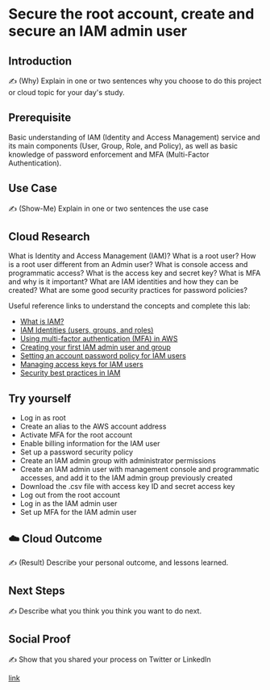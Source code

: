 # Secure the root account, create and secure an IAM admin user

## Introduction

✍️ (Why) Explain in one or two sentences why you choose to do this project or cloud topic for your day's study.

## Prerequisite

Basic understanding of IAM (Identity and Access Management) service and its main components (User, Group, Role, and Policy), as well as basic knowledge of password enforcement and MFA (Multi-Factor Authentication).

## Use Case

✍️ (Show-Me) Explain in one or two sentences the use case

## Cloud Research

What is Identity and Access Management (IAM)?
What is a root user?
How is a root user different from an Admin user?
What is console access and programmatic access?
What is the access key and secret key?
What is MFA and why is it important?
What are IAM identities and how they can be created?
What are some good security practices for password policies?

Useful reference links to understand the concepts and complete this lab:

- [What is IAM?](https://docs.aws.amazon.com/IAM/latest/UserGuide/introduction.html)
- [IAM Identities (users, groups, and roles)](https://docs.aws.amazon.com/IAM/latest/UserGuide/id.html)
- [Using multi-factor authentication (MFA) in AWS](https://docs.aws.amazon.com/IAM/latest/UserGuide/id_credentials_mfa.html)
- [Creating your first IAM admin user and group](https://docs.aws.amazon.com/IAM/latest/UserGuide/getting-started_create-admin-group.html)
- [Setting an account password policy for IAM users](https://docs.aws.amazon.com/IAM/latest/UserGuide/id_credentials_passwords_account-policy.html?icmpid=docs_iam_console)
- [Managing access keys for IAM users](https://docs.aws.amazon.com/IAM/latest/UserGuide/id_credentials_access-keys.html)
- [Security best practices in IAM](https://docs.aws.amazon.com/IAM/latest/UserGuide/best-practices.html)

## Try yourself

- Log in as root
- Create an alias to the AWS account address
- Activate MFA for the root account
- Enable billing information for the IAM user
- Set up a password security policy
- Create an IAM admin group with administrator permissions
- Create an IAM admin user with management console and programmatic accesses, and add it to the IAM admin group previously created
- Download the .csv file with access key ID and secret access key
- Log out from the root account
- Log in as the IAM admin user
- Set up MFA for the IAM admin user

## ☁️ Cloud Outcome

✍️ (Result) Describe your personal outcome, and lessons learned.

## Next Steps

✍️ Describe what you think you think you want to do next.

## Social Proof

✍️ Show that you shared your process on Twitter or LinkedIn

[link](link)
